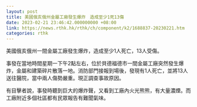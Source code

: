 ```yaml
---
layout: post
title: 美國俄亥俄州金屬工廠發生爆炸　造成至少1死13傷
date: 2023-02-21 23:46:42.000000000 +08:00
link: https://news.rthk.hk/rthk/ch/component/k2/1688837-20230221.htm
categories: rthk
---
```


美國俄亥俄州一間金屬工廠發生爆炸，造成至少1人死亡，13人受傷。

事發在當地時間星期一下午2點左右，位於貝德福德市一間金屬工廠突然發生爆炸，金屬和建築碎片散落一地。消防部門接報到場後，發現有1人死亡，並將13人送往醫院，當中兩人傷勢嚴重。現正調查事故原因。

有目擊者說，事發時聽到巨大的爆炸聲，又看到工廠內火光熊熊，有大量濃煙。而工廠附近多個社區都有民眾報告有難聞氣味。
